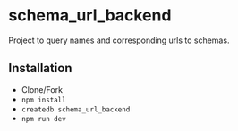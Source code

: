 # schema_url_backend

Project to query names and corresponding urls to schemas.

## Installation

- Clone/Fork
- `npm install`
- `createdb schema_url_backend`
- `npm run dev`
